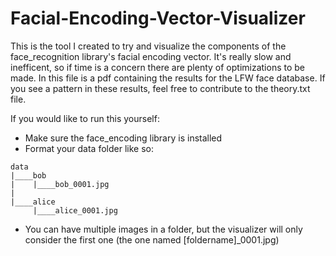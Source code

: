 # Facial-Encoding-Vector-Visualizer

This is the tool I created to try and visualize the components of the face_recognition library's facial encoding vector. It's really slow and inefficent, so if time is a concern there are plenty of optimizations to be made.
In this file is a pdf containing the results for the LFW face database. If you see a pattern in these results, feel free to contribute to the theory.txt file.

If you would like to run this yourself:
* Make sure the face_encoding library is installed
* Format your data folder like so:
```
data
|____bob
|    |____bob_0001.jpg
|
|____alice
     |____alice_0001.jpg
```
* You can have multiple images in a folder, but the visualizer will only consider the first one (the one named [foldername]_0001.jpg)
